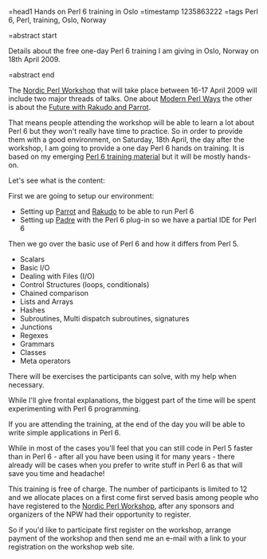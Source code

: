 =head1 Hands on Perl 6 training in Oslo
=timestamp 1235863222
=tags Perl 6, Perl, training, Oslo, Norway

=abstract start

Details about the free one-day Perl 6 training I am giving in Oslo, Norway
on 18th April 2009.

=abstract end

The <a href="http://www.perlworkshop.no/npw2009/">Nordic Perl Workshop</a>
that will take place between 16-17 April 2009 will include two major 
threads of talks. One about 
<a href="http://www.perlworkshop.no/npw2009/talks#87">Modern Perl Ways</a> the
other is about the 
<a href="http://www.perlworkshop.no/npw2009/talks#86">Future with Rakudo and Parrot</a>.

That means people attending the workshop will be able to learn a lot about Perl 6
but they won't really have time to practice.
So in order to provide them with a good environment, on Saturday, 18th April, 
the day after the workshop, I am going to provide a one day Perl 6 
hands on training. It is based on my emerging 
<a href="/perl6.html">Perl 6 training material</a> but it will be mostly
hands-on.

Let's see what is the content:

First we are going to setup our environment:
<ul>
<li>Setting up <a href="http://www.parrot.org/">Parrot</a> and <a href="http://www.rakudo.org/">Rakudo</a> to be able to run Perl 6
<li>Setting up <a href="http://padre.perlide.org/">Padre</a> with the Perl 6 plug-in so we have a partial IDE for Perl 6
</ul>

Then we go over the basic use of Perl 6 and how it differs from Perl 5.
<ul>
<li>Scalars
<li>Basic I/O
<li>Dealing with Files (I/O)
<li>Control Structures (loops, conditionals)
<li>Chained comparison
<li>Lists and Arrays
<li>Hashes
<li>Subroutines, Multi dispatch subroutines, signatures
<li>Junctions
<li>Regexes
<li>Grammars
<li>Classes
<li>Meta operators
</ul>

There will be exercises the participants can solve, 
with my help when necessary.

While I'll give frontal explanations, the biggest part of the 
time will be spent experimenting with Perl 6 programming.

If you are attending the training, at the end of the day you
will be able to write simple applications in Perl 6.

While in most of the cases you'll feel that you can still 
code in Perl 5 faster than in Perl 6 - after all 
you have been using it for many years - there already will
be cases when you prefer to write stuff in Perl 6 as that 
will save you time and headache!

This training is free of charge. The number of participants
is limited to 12 and we allocate places on a first come first served
basis among people who have registered
to the <a href="http://www.perlworkshop.no/npw2009">Nordic Perl Workshop</a>,
after any sponsors and organizers of the NPW had their opportunity
to register.

So if you'd like to participate first register on the workshop,
arrange payment of the workshop and then send me an e-mail 
with a link to your registration on the workshop web site.


